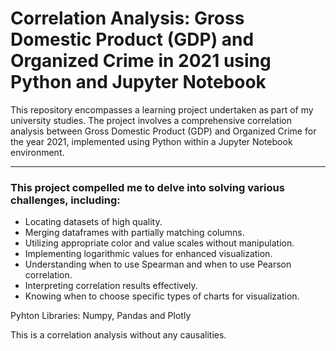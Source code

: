 # Correlation Analysis: Gross Domestic Product (GDP) and Organized Crime in 2021 using Python and Jupyter Notebook

This repository encompasses a learning project undertaken as part of my university studies. The project involves a comprehensive correlation analysis between Gross Domestic Product (GDP) and Organized Crime for the year 2021, implemented using Python within a Jupyter Notebook environment.

---

### This project compelled me to delve into solving various challenges, including:

* Locating datasets of high quality.
* Merging dataframes with partially matching columns.
* Utilizing appropriate color and value scales without manipulation.
* Implementing logarithmic values for enhanced visualization.
* Understanding when to use Spearman and when to use Pearson correlation.
* Interpreting correlation results effectively.
* Knowing when to choose specific types of charts for visualization.

Pyhton Libraries: Numpy, Pandas and Plotly 

This is a correlation analysis without any causalities.